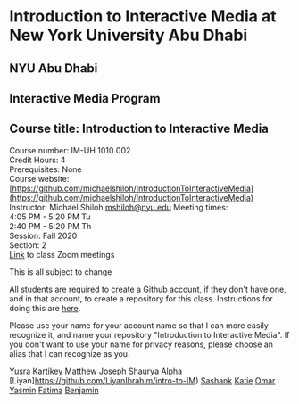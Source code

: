 # Introduction to Interactive Media at New York University Abu Dhabi  
## NYU Abu Dhabi
## Interactive Media Program
## Course title: Introduction to Interactive Media
Course number: IM-UH 1010 002    
Credit Hours: 4     
Prerequisites: None     
Course website: [https://github.com/michaelshiloh/IntroductionToInteractiveMedia](https://github.com/michaelshiloh/IntroductionToInteractiveMedia)    
Instructor: Michael Shiloh mshiloh@nyu.edu
Meeting times:    
4:05 PM - 5:20 PM Tu    
2:40 PM - 5:20 PM Th    
Session: Fall 2020    
Section: 2  
[Link](https://nyu.zoom.us/j/94816402645) to class Zoom meetings

This is all subject to change

All students are required to create a Github account, if they don't have one,
and in that account, to create a repository for this class. Instructions for
doing this are
[here](https://github.com/michaelshiloh/resourcesForClasses#github-resources).

Please use your name for your account name so that I can more easily recognize
it, and name your repository "Introduction to Interactive Media". If you don't
want to use your name for privacy reasons, please choose an alias that I can
recognize as you.

[Yusra](https://github.com/yusra-khan/intro-to-im)
[Kartikey](https://github.com/KartikeySinghal/IntroToIM)
[Matthew](https://github.com/mjvar/intro-to-interactive-media)
[Joseph](https://github.com/jhongover9000/intro2im)
[Shaurya](https://github.com/shaurya-io/introduction-to-interactive-media)
[Alpha](https://github.com/Alphaam/Intro-to-IM)
[Liyan]https://github.com/LiyanIbrahim/intro-to-IM)
[Sashank](https://github.com/sashanksilwal/introduction_to_interactive_media)
[Katie](https://github.com/katieferreol/introduction-to-interactive-media)
[Omar](https://github.com/soablackwhite/Intro-to-IM)
[Yasmin](https://github.com/yasmin-alshurafa/introduction-to-interactive-media)
[Fatima](https://github.com/FatimaAlmaazmi/introIM)
[Benjamin](http://github.com/molarmanful/IntroductionToInteractiveMedia)
